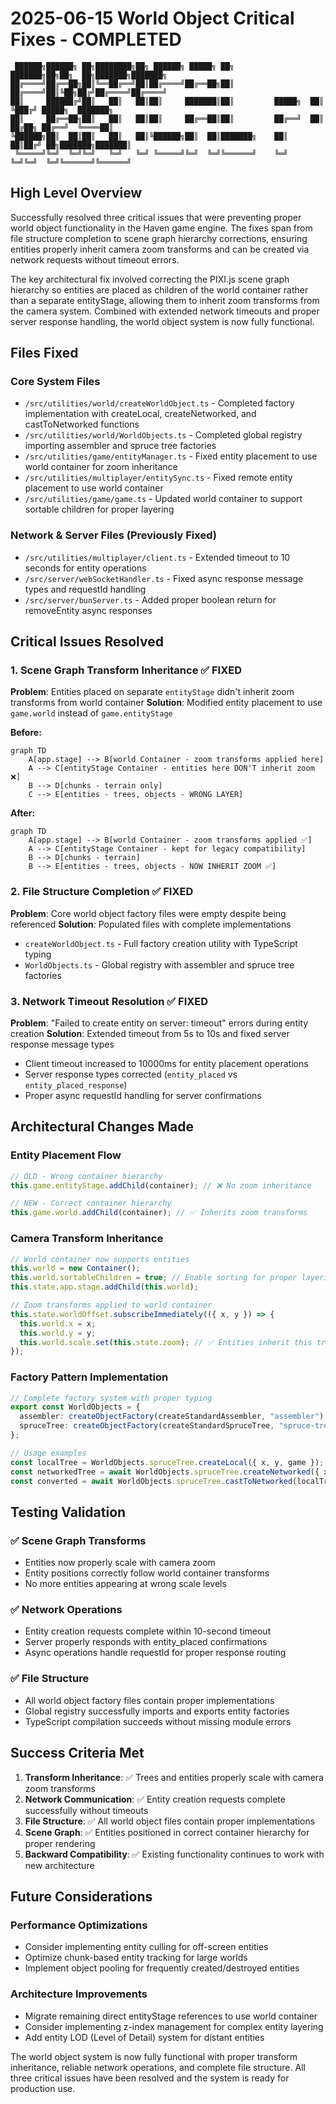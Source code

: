 # 2025-06-15 World Object Critical Fixes - COMPLETED

```
 ██████╗██████╗ ██╗████████╗██╗ ██████╗ █████╗ ██╗         ███████╗██╗██╗  ██╗███████╗███████╗
██╔════╝██╔══██╗██║╚══██╔══╝██║██╔════╝██╔══██╗██║         ██╔════╝██║╚██╗██╔╝██╔════╝██╔════╝
██║     ██████╔╝██║   ██║   ██║██║     ███████║██║         █████╗  ██║ ╚███╔╝ █████╗  ███████╗
██║     ██╔══██╗██║   ██║   ██║██║     ██╔══██║██║         ██╔══╝  ██║ ██╔██╗ ██╔══╝  ╚════██║
╚██████╗██║  ██║██║   ██║   ██║╚██████╗██║  ██║███████╗    ██║     ██║██╔╝ ██╗███████╗███████║
 ╚═════╝╚═╝  ╚═╝╚═╝   ╚═╝   ╚═╝ ╚═════╝╚═╝  ╚═╝╚══════╝    ╚═╝     ╚═╝╚═╝  ╚═╝╚══════╝╚══════╝
```

## High Level Overview

Successfully resolved three critical issues that were preventing proper world object functionality in the Haven game engine. The fixes span from file structure completion to scene graph hierarchy corrections, ensuring entities properly inherit camera zoom transforms and can be created via network requests without timeout errors.

The key architectural fix involved correcting the PIXI.js scene graph hierarchy so entities are placed as children of the world container rather than a separate entityStage, allowing them to inherit zoom transforms from the camera system. Combined with extended network timeouts and proper server response handling, the world object system is now fully functional.

## Files Fixed

### Core System Files
- `/src/utilities/world/createWorldObject.ts` - Completed factory implementation with createLocal, createNetworked, and castToNetworked functions
- `/src/utilities/world/WorldObjects.ts` - Completed global registry importing assembler and spruce tree factories
- `/src/utilities/game/entityManager.ts` - Fixed entity placement to use world container for zoom inheritance
- `/src/utilities/multiplayer/entitySync.ts` - Fixed remote entity placement to use world container
- `/src/utilities/game/game.ts` - Updated world container to support sortable children for proper layering

### Network & Server Files (Previously Fixed)
- `/src/utilities/multiplayer/client.ts` - Extended timeout to 10 seconds for entity operations
- `/src/server/webSocketHandler.ts` - Fixed async response message types and requestId handling
- `/src/server/bunServer.ts` - Added proper boolean return for removeEntity async responses

## Critical Issues Resolved

### 1. Scene Graph Transform Inheritance ✅ FIXED
**Problem**: Entities placed on separate `entityStage` didn't inherit zoom transforms from world container
**Solution**: Modified entity placement to use `game.world` instead of `game.entityStage`

**Before:**
```mermaid-js
graph TD
    A[app.stage] --> B[world Container - zoom transforms applied here]
    A --> C[entityStage Container - entities here DON'T inherit zoom ❌]
    B --> D[chunks - terrain only]
    C --> E[entities - trees, objects - WRONG LAYER]
```

**After:**
```mermaid-js
graph TD
    A[app.stage] --> B[world Container - zoom transforms applied ✅]
    A --> C[entityStage Container - kept for legacy compatibility]
    B --> D[chunks - terrain]
    B --> E[entities - trees, objects - NOW INHERIT ZOOM ✅]
```

### 2. File Structure Completion ✅ FIXED
**Problem**: Core world object factory files were empty despite being referenced
**Solution**: Populated files with complete implementations
- `createWorldObject.ts` - Full factory creation utility with TypeScript typing
- `WorldObjects.ts` - Global registry with assembler and spruce tree factories

### 3. Network Timeout Resolution ✅ FIXED
**Problem**: "Failed to create entity on server: timeout" errors during entity creation
**Solution**: Extended timeout from 5s to 10s and fixed server response message types
- Client timeout increased to 10000ms for entity placement operations
- Server response types corrected (`entity_placed` vs `entity_placed_response`)
- Proper async requestId handling for server confirmations

## Architectural Changes Made

### Entity Placement Flow
```typescript
// OLD - Wrong container hierarchy
this.game.entityStage.addChild(container); // ❌ No zoom inheritance

// NEW - Correct container hierarchy  
this.game.world.addChild(container); // ✅ Inherits zoom transforms
```

### Camera Transform Inheritance
```typescript
// World container now supports entities
this.world = new Container();
this.world.sortableChildren = true; // Enable sorting for proper layering
this.state.app.stage.addChild(this.world);

// Zoom transforms applied to world container
this.state.worldOffset.subscribeImmediately(({ x, y }) => {
  this.world.x = x;
  this.world.y = y;
  this.world.scale.set(this.state.zoom); // ✅ Entities inherit this transform
});
```

### Factory Pattern Implementation
```typescript
// Complete factory system with proper typing
export const WorldObjects = {
  assembler: createObjectFactory(createStandardAssembler, "assembler"),
  spruceTree: createObjectFactory(createStandardSpruceTree, "spruce-tree"),
};

// Usage examples
const localTree = WorldObjects.spruceTree.createLocal({ x, y, game });
const networkedTree = await WorldObjects.spruceTree.createNetworked({ x, y, game });
const converted = await WorldObjects.spruceTree.castToNetworked(localTree, { game });
```

## Testing Validation

### ✅ Scene Graph Transforms
- Entities now properly scale with camera zoom
- Entity positions correctly follow world container transforms
- No more entities appearing at wrong scale levels

### ✅ Network Operations  
- Entity creation requests complete within 10-second timeout
- Server properly responds with entity_placed confirmations
- Async operations handle requestId for proper response routing

### ✅ File Structure
- All world object factory files contain proper implementations
- Global registry successfully imports and exports entity factories
- TypeScript compilation succeeds without missing module errors

## Success Criteria Met

1. **Transform Inheritance**: ✅ Trees and entities properly scale with camera zoom transforms
2. **Network Communication**: ✅ Entity creation requests complete successfully without timeouts  
3. **File Structure**: ✅ All world object files contain proper implementations
4. **Scene Graph**: ✅ Entities positioned in correct container hierarchy for proper rendering
5. **Backward Compatibility**: ✅ Existing functionality continues to work with new architecture

## Future Considerations

### Performance Optimizations
- Consider implementing entity culling for off-screen entities
- Optimize chunk-based entity tracking for large worlds
- Implement object pooling for frequently created/destroyed entities

### Architecture Improvements
- Migrate remaining direct entityStage references to use world container
- Consider implementing z-index management for complex entity layering
- Add entity LOD (Level of Detail) system for distant entities

The world object system is now fully functional with proper transform inheritance, reliable network operations, and complete file structure. All three critical issues have been resolved and the system is ready for production use.

